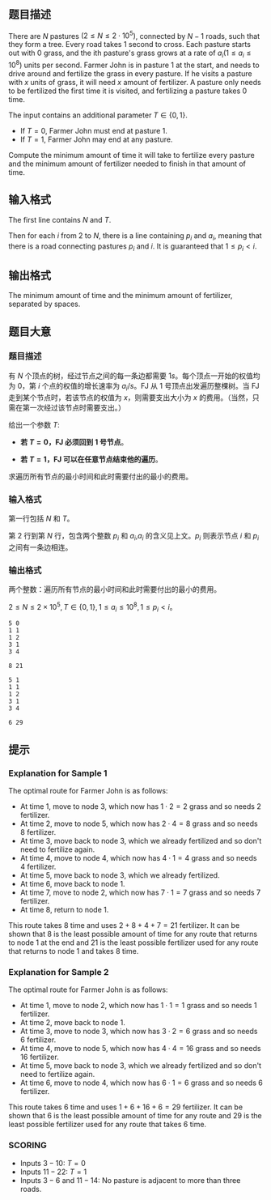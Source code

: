 ## 题目描述
There are $N$ pastures $(2 \le N \le 2 \cdot 10^5)$, connected by $N−1$ roads, such that they form a tree. Every road takes $1$ second to cross. Each pasture starts out with $0$ grass, and the ith pasture's grass grows at a rate of $a_i (1 \le a_i \le 10^8)$ units per second. Farmer John is in pasture $1$ at the start, and needs to drive around and fertilize the grass in every pasture. If he visits a pasture with $x$ units of grass, it will need $x$ amount of fertilizer. A pasture only needs to be fertilized the first time it is visited, and fertilizing a pasture takes $0$ time.

The input contains an additional parameter $T \in \{0,1\}$.

 - If $T=0$, Farmer John must end at pasture $1$.
 - If $T=1$, Farmer John may end at any pasture.

Compute the minimum amount of time it will take to fertilize every pasture and the minimum amount of fertilizer needed to finish in that amount of time. 

## 输入格式
The first line contains $N$ and $T$.

Then for each $i$ from $2$ to $N$, there is a line containing $p_i$ and $a_i$, meaning that there is a road connecting pastures $p_i$ and $i$. It is guaranteed that $1 \le p_i<i$. 

## 输出格式
 The minimum amount of time and the minimum amount of fertilizer, separated by spaces. 

## 题目大意
### 题目描述

有 $N$ 个顶点的树，经过节点之间的每一条边都需要 $1s$。每个顶点一开始的权值均为 $0$，第 $i$ 个点的权值的增长速率为 $a_i/s$。FJ 从 $1$ 号顶点出发遍历整棵树。当 FJ 走到某个节点时，若该节点的权值为 $x$，则需要支出大小为 $x$ 的费用。（当然，只需在第一次经过该节点时需要支出。）

给出一个参数 $T$:

+ **若 $T=0$，FJ 必须回到 $1$ 号节点**。

+ **若 $T=1$，FJ 可以在任意节点结束他的遍历**。

求遍历所有节点的最小时间和此时需要付出的最小的费用。

### 输入格式

第一行包括 $N$ 和 $T$。

第 $2$ 行到第 $N$ 行，包含两个整数 $p_i$ 和 $a_i$,$a_i$ 的含义见上文。$p_i$ 则表示节点 $i$ 和 $p_i$ 之间有一条边相连。

### 输出格式
两个整数：遍历所有节点的最小时间和此时需要付出的最小的费用。

$2 \le N \le 2 \times 10^5,T \in \{0,1\},1 \le a_i \le 10^8, 1 \le p_i < i$。

```input1
5 0
1 1
1 2
3 1
3 4
```

```output1
8 21
```

```input2
5 1
1 1
1 2
3 1
3 4
```

```output2
6 29
```

## 提示
### Explanation for Sample 1

The optimal route for Farmer John is as follows: 

 - At time $1$, move to node $3$, which now has $1 \cdot 2=2$ grass and so needs $2$ fertilizer.
 - At time $2$, move to node $5$, which now has $2 \cdot 4=8$ grass and so needs $8$ fertilizer.
 - At time $3$, move back to node $3$, which we already fertilized and so don't need to fertilize again.
 - At time $4$, move to node $4$, which now has $4 \cdot 1=4$ grass and so needs $4$ fertilizer.
 - At time $5$, move back to node $3$, which we already fertilized.
 - At time $6$, move back to node $1$.
 - At time $7$, move to node $2$, which now has $7 \cdot 1=7$ grass and so needs $7$ fertilizer.
 - At time $8$, return to node $1$. 

This route takes $8$ time and uses $2+8+4+7=21$ fertilizer. It can be shown that $8$ is the least possible amount of time for any route that returns to node $1$ at the end and $21$ is the least possible fertilizer used for any route that returns to node $1$ and takes $8$ time.

### Explanation for Sample 2

The optimal route for Farmer John is as follows:

 - At time $1$, move to node $2$, which now has $1 \cdot 1=1$ grass and so needs $1$ fertilizer.
 - At time $2$, move back to node $1$.
 - At time $3$, move to node $3$, which now has $3 \cdot 2=6$ grass and so needs $6$ fertilizer.
 - At time $4$, move to node $5$, which now has $4 \cdot 4=16$ grass and so needs $16$ fertilizer.
 - At time $5$, move back to node $3$, which we already fertilized and so don't need to fertilize again.
 - At time $6$, move to node $4$, which now has $6 \cdot 1=6$ grass and so needs $6$ fertilizer.

This route takes $6$ time and uses $1+6+16+6=29$ fertilizer. It can be shown that $6$ is the least possible amount of time for any route and $29$ is the least possible fertilizer used for any route that takes $6$ time.

### SCORING

 - Inputs $3-10$: $T=0$
 - Inputs $11-22$: $T=1$
 - Inputs $3-6$ and $11-14$: No pasture is adjacent to more than three roads.

